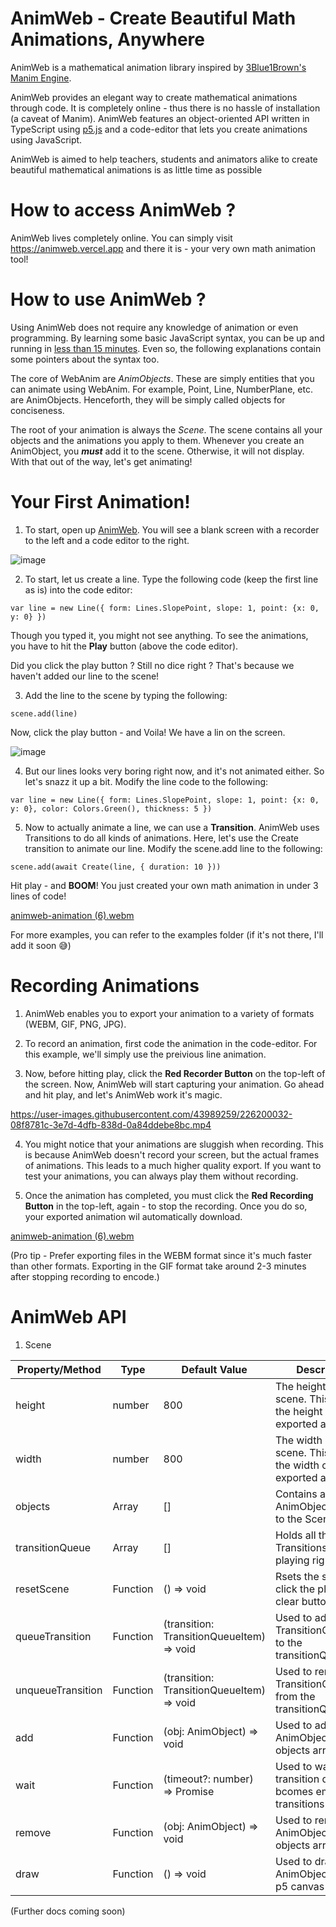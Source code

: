 # AnimWeb - Create Beautiful Math Animations, Anywhere

AnimWeb is a mathematical animation library inspired by <a href="https://www.youtube.com/@3blue1brown" target="_blank">3Blue1Brown's</a> <a href="https://github.com/3b1b/manim" target="_blank">Manim Engine</a>.

AnimWeb provides an elegant way to create mathematical animations through code. It is completely online - thus there is no hassle of installation (a caveat of Manim).
AnimWeb features an object-oriented API written in TypeScript using [p5.js](https://p5js.org/) and a code-editor that lets you create animations using JavaScript.

AnimWeb is aimed to help teachers, students and animators alike to create beautiful mathematical animations is as little time as possible

# How to access AnimWeb ?

AnimWeb lives completely online. You can simply visit https://animweb.vercel.app and there it is - your very own math animation tool!

# How to use AnimWeb ?

Using AnimWeb does not require any knowledge of animation or even programming. By learning some basic JavaScript syntax, you can be up and running in [less than 15 minutes](https://youtu.be/BKxLrQYQ_2I).
Even so, the following explanations contain some pointers about the syntax too.

The core of WebAnim are _AnimObjects_. These are simply entities that you can animate using WebAnim. For example, Point, Line, NumberPlane, etc. are AnimObjects.
Henceforth, they will be simply called objects for conciseness.

The root of your animation is always the _Scene_. The scene contains all your objects and the animations you apply to them. Whenever you create an AnimObject, you **_must_** add it to the scene. Otherwise, it will not display.
With that out of the way, let's get animating!

# Your First Animation!

1. To start, open up [AnimWeb](https://animweb.vercel.app). You will see a blank screen with a recorder to the left and a code editor to the right.

![image](https://user-images.githubusercontent.com/43989259/226196763-d5e7ac1f-d3c9-4131-b71a-acbe43d9e535.png)

2. To start, let us create a line. Type the following code (keep the first line as is) into the code editor:

`var line = new Line({ form: Lines.SlopePoint, slope: 1, point: {x: 0, y: 0} })`

Though you typed it, you might not see anything. To see the animations, you have to hit the **Play** button (above the code editor).

Did you click the play button ? Still no dice right ? That's because we haven't added our line to the scene!

3. Add the line to the scene by typing the following:

`scene.add(line)`

Now, click the play button - and Voila! We have a lin on the screen.

![image](https://user-images.githubusercontent.com/43989259/226197127-488646d3-9119-4d3e-9e0e-282c0c3d169b.png)

4. But our lines looks very boring right now, and it's not animated either. So let's snazz it up a bit. Modify the line code to the following:

`var line = new Line({ form: Lines.SlopePoint, slope: 1, point: {x: 0, y: 0}, color: Colors.Green(), thickness: 5 })`

5. Now to actually animate a line, we can use a **Transition**. AnimWeb uses Transitions to do all kinds of animations. Here, let's use the Create transition to animate our line.
   Modify the scene.add line to the following:

`scene.add(await Create(line, { duration: 10 }))`

Hit play - and **BOOM**! You just created your own math animation in under 3 lines of code!

[animweb-animation (6).webm](https://user-images.githubusercontent.com/43989259/226199712-597eba76-c465-4c8f-a630-3d18fb43972c.webm)

For more examples, you can refer to the examples folder (if it's not there, I'll add it soon 😅)

# Recording Animations

1. AnimWeb enables you to export your animation to a variety of formats (WEBM, GIF, PNG, JPG).

2. To record an animation, first code the animation in the code-editor. For this example, we'll simply use the preivious line animation.

3. Now, before hitting play, click the **Red Recorder Button** on the top-left of the screen. Now, AnimWeb will start capturing your animation. Go ahead and hit play, and let's AnimWeb work it's magic.

https://user-images.githubusercontent.com/43989259/226200032-08f8781c-3e7d-4dfb-838d-0a84ddebe8bc.mp4

4. You might notice that your animations are sluggish when recording. This is because AnimWeb doesn't record your screen, but the actual frames of animations. This leads to a much higher quality export. If you want to test your animations, you can always play them without recording.

5. Once the animation has completed, you must click the **Red Recording Button** in the top-left, again - to stop the recording. Once you do so, your exported animation wil automatically download.

[animweb-animation (6).webm](https://user-images.githubusercontent.com/43989259/226200074-3a8f0ec3-bae3-458e-b2d3-ace4d7ebf269.webm)

(Pro tip - Prefer exporting files in the WEBM format since it's much faster than other formats. Exporting in the GIF format take around 2-3 minutes after stopping recording to encode.)

# AnimWeb API

1. Scene

| Property/Method   | Type                       | Default Value                             | Description                                                                  |
| ----------------- | -------------------------- | ----------------------------------------- | ---------------------------------------------------------------------------- |
| height            | number                     | 800                                       | The height of the scene. This also is the height of the exported animation.  |
| width             | number                     | 800                                       | The width of the scene. This also is the width of the exported animation.    |
| objects           | Array<AnimObject>          | []                                        | Contains all the AnimObjects added to the Scene.                             |
| transitionQueue   | Array<TransitionQueueItem> | []                                        | Holds all the Transitions that are playing right now.                        |
| resetScene        | Function                   | () => void                                | Rsets the scene (on click the play or clear buttons)                         |
| queueTransition   | Function                   | (transition: TransitionQueueItem) => void | Used to add a TransitionQueueItem to the transitionQueue                     |
| unqueueTransition | Function                   | (transition: TransitionQueueItem) => void | Used to remove a TransitionQueueItem from the transitionQueue                |
| add               | Function                   | (obj: AnimObject) => void                 | Used to add an AnimObject to the objects array                               |
| wait              | Function                   | (timeout?: number) => Promise<void>       | Used to wait till the transition queue bcomes empty (all transitions finish) |
| remove            | Function                   | (obj: AnimObject) => void                 | Used to remove an AnimObject from the objects array                          |
| draw              | Function                   | () => void                                | Used to draw all AnimObjects to the p5 canvas                                |

(Further docs coming soon)
